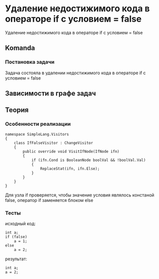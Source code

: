 ﻿# Удаление недостижимого кода в операторе if с условием = false

Удаление недостижимого кода в операторе if с условием = false


## Komanda

### Постановка задачи
Задача состояла в удалении недостижимого кода в операторе if с условием = false

## Зависимости в графе задач

## Теория

### Особенности реализации
    namespace SimpleLang.Visitors
    {
        class IfFalseVisitor : ChangeVisitor
        {
            public override void VisitIfNode(IfNode ifn)
            {
                if (ifn.Cond is BooleanNode boolVal && !boolVal.Val)
                {
                    ReplaceStat(ifn, ifn.Else);
                }
            }
        }
    }

Для узла if проверяется, чтобы значение условия являлось констаной false, оператор if заменяется блоком else

### Тесты

исходный код:

	int a;
	if (false)
		a = 1;
	else
		a = 2;

результат:

    int a;
    a = 2;